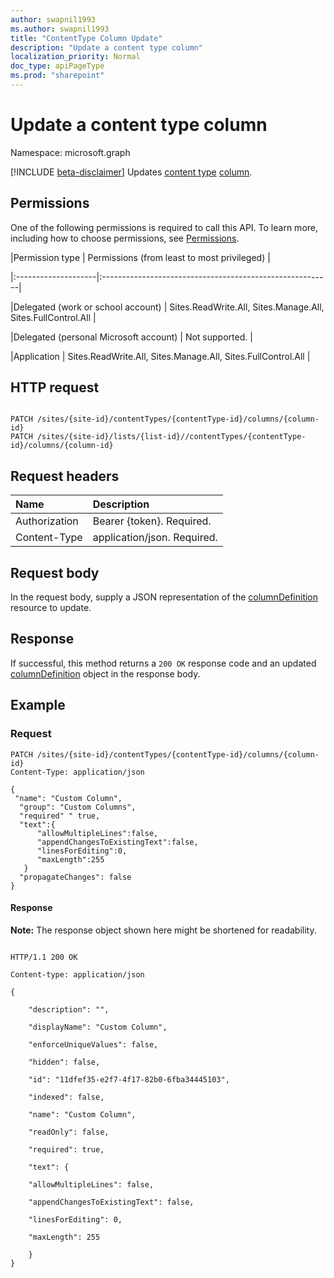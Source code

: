 ```yaml
---
author: swapnil1993
ms.author: swapnil1993
title: "ContentType Column Update"
description: "Update a content type column"
localization_priority: Normal
doc_type: apiPageType
ms.prod: "sharepoint"
---
```


# Update a content type column
Namespace: microsoft.graph

[!INCLUDE [beta-disclaimer](../../includes/beta-disclaimer.md)]
Updates [content type][contentType] [column][columnDefinition].
  

## Permissions  

One of the following permissions is required to call this API. To learn more, including how to choose permissions, see [Permissions](/graph/permissions_reference.md).

  

|Permission type | Permissions (from least to most privileged) |

|:--------------------|:---------------------------------------------------------|

|Delegated (work or school account) | Sites.ReadWrite.All, Sites.Manage.All, Sites.FullControl.All  |

|Delegated (personal Microsoft account) | Not supported. |

|Application | Sites.ReadWrite.All, Sites.Manage.All, Sites.FullControl.All |

  

## HTTP request

<!-- {
  "blockType": "ignored"
}
-->

```http

PATCH /sites/{site-id}/contentTypes/{contentType-id}/columns/{column-id}
PATCH /sites/{site-id}/lists/{list-id}//contentTypes/{contentType-id}/columns/{column-id}
```


## Request headers
|Name|Description|
|:---|:---|
|Authorization|Bearer {token}. Required.|
|Content-Type|application/json. Required.|


## Request body

In the request body, supply a JSON representation of the [columnDefinition][] resource to update.  

## Response

If successful, this method returns a `200 OK` response code and an updated [columnDefinition][] object in the response body.

## Example

### Request
<!-- {
  "blockType": "request",
  "name": "update_contenttype_column"
}
-->
```http
PATCH /sites/{site-id}/contentTypes/{contentType-id}/columns/{column-id}
Content-Type: application/json

{
 "name": "Custom Column",
  "group": "Custom Columns",
  "required" " true,
  "text":{
      "allowMultipleLines":false,
      "appendChangesToExistingText":false,
      "linesForEditing":0,
      "maxLength":255
   }
  "propagateChanges": false		
}
```

#### Response
**Note:** The response object shown here might be shortened for readability.
<!-- {
  "blockType": "response",
  "truncated": true
}
-->
  

```http

HTTP/1.1 200 OK

Content-type: application/json
		
{

    "description": "",

    "displayName": "Custom Column",

    "enforceUniqueValues": false,

    "hidden": false,

    "id": "11dfef35-e2f7-4f17-82b0-6fba34445103",

    "indexed": false,

    "name": "Custom Column",

    "readOnly": false,

    "required": true,

    "text": {

    "allowMultipleLines": false,

    "appendChangesToExistingText": false,

    "linesForEditing": 0,

    "maxLength": 255

    }
}

```

  

[columnDefinition]: ../resources/columnDefinition.md
[contentType]: ../resources/contentType.md